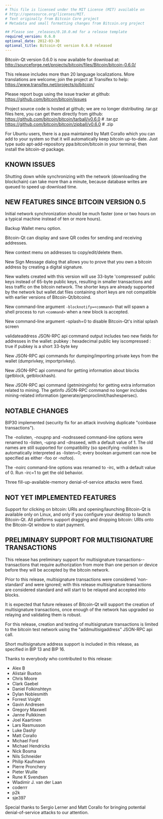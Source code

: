 ```yaml
---
# This file is licensed under the MIT License (MIT) available on
# http://opensource.org/licenses/MIT.
# Text originally from Bitcoin Core project
# Metadata and small formatting changes from Bitcoin.org project

## Please see _releases/0.10.0.md for a release template
required_version: 0.6.0
optional_date: 2012-03-30
optional_title: Bitcoin-Qt version 0.6.0 released
---
```

Bitcoin-Qt version 0.6.0 is now available for download at:
  <http://sourceforge.net/projects/bitcoin/files/Bitcoin/bitcoin-0.6.0/>

This release includes more than 20 language localizations.
More translations are welcome; join the
project at Transifex to help:
  <https://www.transifex.net/projects/p/bitcoin/>

Please report bugs using the issue tracker at github:
  <https://github.com/bitcoin/bitcoin/issues>

Project source code is hosted at github; we are no longer
distributing .tar.gz files here, you can get them
directly from github:
 <https://github.com/bitcoin/bitcoin/tarball/v0.6.0>  # .tar.gz
 <https://github.com/bitcoin/bitcoin/zipball/v0.6.0>  # .zip

For Ubuntu users, there is a ppa maintained by Matt Corallo which
you can add to your system so that it will automatically keep
bitcoin up-to-date.  Just type
 sudo apt-add-repository ppa:bitcoin/bitcoin
in your terminal, then install the bitcoin-qt package.


KNOWN ISSUES
------------

Shutting down while synchronizing with the network
(downloading the blockchain) can take more than a minute,
because database writes are queued to speed up download
time.


NEW FEATURES SINCE BITCOIN VERSION 0.5
--------------------------------------

Initial network synchronization should be much faster
(one or two hours on a typical machine instead of ten or more
hours).

Backup Wallet menu option.

Bitcoin-Qt can display and save QR codes for sending
and receiving addresses.

New context menu on addresses to copy/edit/delete them.

New Sign Message dialog that allows you to prove that you
own a bitcoin address by creating a digital
signature.

New wallets created with this version will
use 33-byte 'compressed' public keys instead of
65-byte public keys, resulting in smaller
transactions and less traffic on the bitcoin
network. The shorter keys are already supported
by the network but wallet.dat files containing
short keys are not compatible with earlier
versions of Bitcoin-Qt/bitcoind.

New command-line argument `-blocknotify=<command>`
that will spawn a shell process to run `<command>`
when a new block is accepted.

New command-line argument -splash=0 to disable
Bitcoin-Qt's initial splash screen

validateaddress JSON-RPC api command output includes
two new fields for addresses in the wallet:
 pubkey : hexadecimal public key
 iscompressed : true if pubkey is a short 33-byte key

New JSON-RPC api commands for dumping/importing
private keys from the wallet (dumprivkey, importprivkey).

New JSON-RPC api command for getting information about
blocks (getblock, getblockhash).

New JSON-RPC api command (getmininginfo) for getting
extra information related to mining. The getinfo
JSON-RPC command no longer includes mining-related
information (generate/genproclimit/hashespersec).



NOTABLE CHANGES
---------------

BIP30 implemented (security fix for an attack involving
duplicate "coinbase transactions").

The -nolisten, -noupnp and -nodnsseed command-line
options were renamed to -listen, -upnp and -dnsseed,
with a default value of 1. The old names are still
supported for compatibility (so specifying -nolisten
is automatically interpreted as -listen=0; every
boolean argument can now be specified as either
-foo or -nofoo).

The -noirc command-line options was renamed to
-irc, with a default value of 0. Run -irc=1 to
get the old behavior.

Three fill-up-available-memory denial-of-service
attacks were fixed.

NOT YET IMPLEMENTED FEATURES
----------------------------

Support for clicking on bitcoin: URIs and
opening/launching Bitcoin-Qt is available only on Linux,
and only if you configure your desktop to launch
Bitcoin-Qt. All platforms support dragging and dropping
bitcoin: URIs onto the Bitcoin-Qt window to start
payment.


PRELIMINARY SUPPORT FOR MULTISIGNATURE TRANSACTIONS
---------------------------------------------------

This release has preliminary support for multisignature
transactions-- transactions that require authorization
from more than one person or device before they
will be accepted by the bitcoin network.

Prior to this release, multisignature transactions
were considered 'non-standard' and were ignored;
with this release multisignature transactions are
considered standard and will start to be relayed
and accepted into blocks.

It is expected that future releases of Bitcoin-Qt
will support the creation of multisignature transactions,
once enough of the network has upgraded so relaying
and validating them is robust.

For this release, creation and testing of multisignature
transactions is limited to the bitcoin test network using
the "addmultisigaddress" JSON-RPC api call.

Short multisignature address support is included in this
release, as specified in BIP 13 and BIP 16.


Thanks to everybody who contributed to this release:

- Alex B
- Alistair Buxton
- Chris Moore
- Clark Gaebel
- Daniel Folkinshteyn
- Dylan Noblesmith
- Forrest Voight
- Gavin Andresen
- Gregory Maxwell
- Janne Pulkkinen
- Joel Kaartinen
- Lars Rasmusson
- Luke Dashjr
- Matt Corallo
- Michael Ford
- Michael Hendricks
- Nick Bosma
- Nils Schneider
- Philip Kaufmann
- Pierre Pronchery
- Pieter Wuille
- Rune K Svendsen
- Wladimir J. van der Laan
- coderrr
- p2k
- sje397

Special thanks to Sergio Lerner and Matt Corallo for bringing
potential denial-of-service attacks to our attention.
